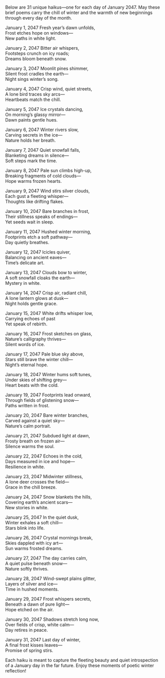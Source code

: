 Below are 31 unique haikus—one for each day of January 2047. May these brief poems carry the chill of winter and the warmth of new beginnings through every day of the month.

January 1, 2047
Fresh year’s dawn unfolds,  
Frost etches hope on windows—  
New paths in white light.

January 2, 2047
Bitter air whispers,  
Footsteps crunch on icy roads;  
Dreams bloom beneath snow.

January 3, 2047
Moonlit pines shimmer,  
Silent frost cradles the earth—  
Night sings winter’s song.

January 4, 2047
Crisp wind, quiet streets,  
A lone bird traces sky arcs—  
Heartbeats match the chill.

January 5, 2047
Ice crystals dancing,  
On morning’s glassy mirror—  
Dawn paints gentle hues.

January 6, 2047
Winter rivers slow,  
Carving secrets in the ice—  
Nature holds her breath.

January 7, 2047
Quiet snowfall falls,  
Blanketing dreams in silence—  
Soft steps mark the time.

January 8, 2047
Pale sun climbs high-up,  
Breaking fragments of cold clouds—  
Hope warms frozen hearts.

January 9, 2047
Wind stirs silver clouds,  
Each gust a fleeting whisper—  
Thoughts like drifting flakes.

January 10, 2047
Bare branches in frost,  
Their stillness speaks of endings—  
Yet seeds wait in sleep.

January 11, 2047
Hushed winter morning,  
Footprints etch a soft pathway—  
Day quietly breathes.

January 12, 2047
Icicles quiver,  
Balancing on ancient eaves—  
Time’s delicate art.

January 13, 2047
Clouds bow to winter,  
A soft snowfall cloaks the earth—  
Mystery in white.

January 14, 2047
Crisp air, radiant chill,  
A lone lantern glows at dusk—  
Night holds gentle grace.

January 15, 2047
White drifts whisper low,  
Carrying echoes of past  
Yet speak of rebirth.

January 16, 2047
Frost sketches on glass,  
Nature’s calligraphy thrives—  
Silent words of ice.

January 17, 2047
Pale blue sky above,  
Stars still brave the winter chill—  
Night’s eternal hope.

January 18, 2047
Winter hums soft tunes,  
Under skies of shifting grey—  
Heart beats with the cold.

January 19, 2047
Footprints lead onward,  
Through fields of glistening snow—  
Paths written in frost.

January 20, 2047
Bare winter branches,  
Carved against a quiet sky—  
Nature’s calm portrait.

January 21, 2047
Subdued light at dawn,  
Frosty breath on frozen air—  
Silence warms the soul.

January 22, 2047
Echoes in the cold,  
Days measured in ice and hope—  
Resilience in white.

January 23, 2047
Midwinter stillness,  
A lone deer crosses the field—  
Grace in the chill breeze.

January 24, 2047
Snow blankets the hills,  
Covering earth’s ancient scars—  
New stories in white.

January 25, 2047
In the quiet dusk,  
Winter exhales a soft chill—  
Stars blink into life.

January 26, 2047
Crystal mornings break,  
Skies dappled with icy art—  
Sun warms frosted dreams.

January 27, 2047
The day carries calm,  
A quiet pulse beneath snow—  
Nature softly thrives.

January 28, 2047
Wind-swept plains glitter,  
Layers of silver and ice—  
Time in hushed moments.

January 29, 2047
Frost whispers secrets,  
Beneath a dawn of pure light—  
Hope etched on the air.

January 30, 2047
Shadows stretch long now,  
Over fields of crisp, white calm—  
Day retires in peace.

January 31, 2047
Last day of winter,  
A final frost kisses leaves—  
Promise of spring stirs.

Each haiku is meant to capture the fleeting beauty and quiet introspection of a January day in the far future. Enjoy these moments of poetic winter reflection!
